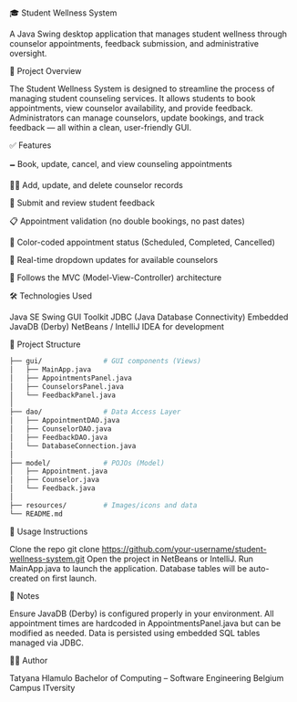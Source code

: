 🎓 Student Wellness System

A Java Swing desktop application that manages student wellness through counselor appointments, feedback submission, and administrative oversight.

📌 Project Overview

The Student Wellness System is designed to streamline the process of managing student counseling services. It allows students to book appointments, view counselor availability, and provide feedback. Administrators can manage counselors, update bookings, and track feedback — all within a clean, user-friendly GUI.

✅ Features

🗕️ Book, update, cancel, and view counseling appointments

👩‍🏫 Add, update, and delete counselor records

📝 Submit and review student feedback

📋 Appointment validation (no double bookings, no past dates)

🎨 Color-coded appointment status (Scheduled, Completed, Cancelled)

🔁 Real-time dropdown updates for available counselors

🩵 Follows the MVC (Model-View-Controller) architecture

🛠️ Technologies Used

Java SE
Swing GUI Toolkit
JDBC (Java Database Connectivity)
Embedded JavaDB (Derby)
NetBeans / IntelliJ IDEA for development

📂 Project Structure
``` bash
├── gui/               # GUI components (Views)
│   ├── MainApp.java
│   ├── AppointmentsPanel.java
│   ├── CounselorsPanel.java
│   └── FeedbackPanel.java
│
├── dao/               # Data Access Layer
│   ├── AppointmentDAO.java
│   ├── CounselorDAO.java
│   ├── FeedbackDAO.java
│   └── DatabaseConnection.java
│
├── model/             # POJOs (Model)
│   ├── Appointment.java
│   ├── Counselor.java
│   └── Feedback.java
│
├── resources/         # Images/icons and data
└── README.md
```
🚦 Usage Instructions

Clone the repo
git clone https://github.com/your-username/student-wellness-system.git
Open the project in NetBeans or IntelliJ.
Run MainApp.java to launch the application.
Database tables will be auto-created on first launch.

📌 Notes

Ensure JavaDB (Derby) is configured properly in your environment.
All appointment times are hardcoded in AppointmentsPanel.java but can be modified as needed.
Data is persisted using embedded SQL tables managed via JDBC.

👩‍💻 Author

Tatyana Hlamulo
Bachelor of Computing – Software Engineering
Belgium Campus ITversity
